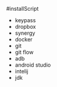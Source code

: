 #installScript

- keypass
- dropbox
- synergy
- docker
- git
- git flow
- adb
- android studio
- intelij
- jdk 
